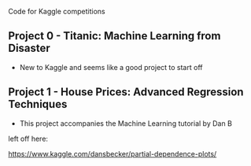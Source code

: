 Code for Kaggle competitions

## Project 0 - Titanic: Machine Learning from Disaster

 - New to Kaggle and seems like a good project to start off

## Project 1 - House Prices: Advanced Regression Techniques

 - This project accompanies the Machine Learning tutorial by Dan B

left off here:

https://www.kaggle.com/dansbecker/partial-dependence-plots/

